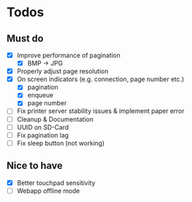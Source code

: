 # Todos

## Must do

- [x] Improve performance of pagination
  - [x] BMP -> JPG
- [x] Properly adjust page resolution
- [x] On screen indicators (e.g. connection, page number etc.)
  - [x] pagination
  - [x] enqueue
  - [x] page number
- [ ] Fix printer server stability issues & implement paper error
- [ ] Cleanup & Documentation
- [ ] UUID on SD-Card
- [ ] Fix pagination lag
- [ ] Fix sleep button (not working)

## Nice to have

- [x] Better touchpad sensitivity
- [ ] Webapp offline mode
